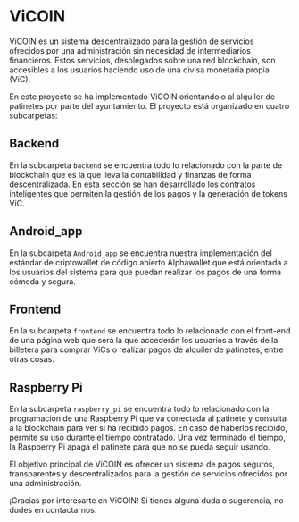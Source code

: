 # ViCOIN

ViCOIN es un sistema descentralizado para la gestión de servicios ofrecidos por una administración sin necesidad de intermediarios financieros. Estos servicios, desplegados sobre una red blockchain, son accesibles a los usuarios haciendo uso de una divisa monetaria propia (ViC).

En este proyecto se ha implementado ViCOIN orientándolo al alquiler de patinetes por parte del ayuntamiento. El proyecto está organizado en cuatro subcarpetas:

## Backend

En la subcarpeta `backend` se encuentra todo lo relacionado con la parte de blockchain que es la que lleva la contabilidad y finanzas de forma descentralizada. En esta sección se han desarrollado los contratos inteligentes que permiten la gestión de los pagos y la generación de tokens ViC.

## Android_app

En la subcarpeta `Android_app` se encuentra nuestra implementación del estándar de criptowallet de código abierto Alphawallet que está orientada a los usuarios del sistema para que puedan realizar los pagos de una forma cómoda y segura.

## Frontend

En la subcarpeta `frontend` se encuentra todo lo relacionado con el front-end de una página web que será la que accederán los usuarios a través de la billetera para comprar ViCs o realizar pagos de alquiler de patinetes, entre otras cosas. 

## Raspberry Pi

En la subcarpeta `raspberry_pi` se encuentra todo lo relacionado con la programación de una Raspberry Pi que va conectada al patinete y consulta a la blockchain para ver si ha recibido pagos. En caso de haberlos recibido, permite su uso durante el tiempo contratado. Una vez terminado el tiempo, la Raspberry Pi apaga el patinete para que no se pueda seguir usando.

El objetivo principal de ViCOIN es ofrecer un sistema de pagos seguros, transparentes y descentralizados para la gestión de servicios ofrecidos por una administración. 

¡Gracias por interesarte en ViCOIN! Si tienes alguna duda o sugerencia, no dudes en contactarnos.
